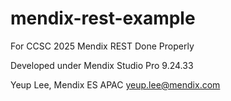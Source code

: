 # mendix-rest-example

For CCSC 2025 Mendix REST Done Properly

Developed under Mendix Studio Pro 9.24.33

Yeup Lee, Mendix ES APAC <yeup.lee@mendix.com>
